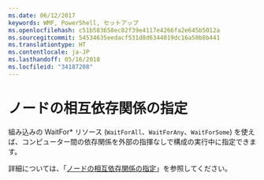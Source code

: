 ```yaml
---
ms.date: 06/12/2017
keywords: WMF, PowerShell, セットアップ
ms.openlocfilehash: c51b583658ec82f39e4117e4266fa2e645b5012a
ms.sourcegitcommit: 54534635eedacf531d8d6344019dc16a50b8b441
ms.translationtype: HT
ms.contentlocale: ja-JP
ms.lasthandoff: 05/16/2018
ms.locfileid: "34187208"
---
```

# <a name="specifying-cross-node-dependencies"></a>ノードの相互依存関係の指定

組み込みの WaitFor\* リソース (`WaitForAll`、`WaitForAny`、`WaitForSome`) を使えば、コンピューター間の依存関係を外部の指揮なしで構成の実行中に指定できます。

詳細については、「[ノードの相互依存関係の指定](https://msdn.microsoft.com/powershell/dsc/crossnodedependencies)」を参照してください。
